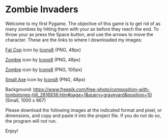 # Zombie Invaders
Welcome to my first Pygame. The objective of this game is to get rid of as many zombies by hitting them with your ax before they reach the end. To throw your ax press the Space button, and use the arrows to move the character. These are the links to where I downloaded my images: 




<a target="_blank" href="https://icons8.com/icon/efW10Mdj2uRb/fat-cop">Fat Cop</a> icon by <a target="_blank" href="https://icons8.com">Icons8</a> (PNG, 48px)

<a target="_blank" href="https://icons8.com/icon/DnXieNb84YFJ/zombie">Zombie</a> icon by <a target="_blank" href="https://icons8.com">Icons8</a> (PNG, 48px)


<a target="_blank" href="https://icons8.com/icon/FEAnqKEGdXgO/zombie">Zombie</a> icon by <a target="_blank" href="https://icons8.com">Icons8</a> (PNG, 100px)


<a target="_blank" href="https://icons8.com/icon/81685/small-axe">Small Axe</a> icon by <a target="_blank" href="https://icons8.com">Icons8</a> (PNG, 48px) 


Background:
https://www.freepik.com/free-photo/composition-with-tombstones-hill_2816936.htm#page=1&query=graveyard&position=10 (Small, 1000 x 667) 

Please download the following images at the indicated format and pixel, or dimensions, and copy and paste it into the project file. If you do not do so, the program will not run. 

Enjoy!

